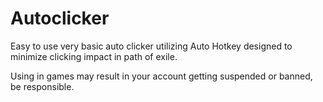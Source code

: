 # Autoclicker
Easy to use very basic auto clicker utilizing Auto Hotkey
designed to minimize clicking impact in path of exile.

Using in games may result in your account getting suspended or banned, be responsible.
